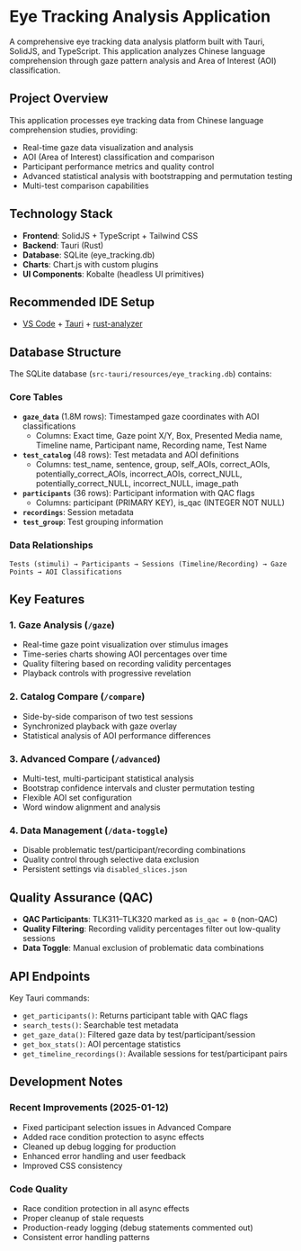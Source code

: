 # Eye Tracking Analysis Application

A comprehensive eye tracking data analysis platform built with Tauri, SolidJS, and TypeScript. This application analyzes Chinese language comprehension through gaze pattern analysis and Area of Interest (AOI) classification.

## Project Overview

This application processes eye tracking data from Chinese language comprehension studies, providing:
- Real-time gaze data visualization and analysis
- AOI (Area of Interest) classification and comparison
- Participant performance metrics and quality control
- Advanced statistical analysis with bootstrapping and permutation testing
- Multi-test comparison capabilities

## Technology Stack

- **Frontend**: SolidJS + TypeScript + Tailwind CSS
- **Backend**: Tauri (Rust)
- **Database**: SQLite (eye_tracking.db)
- **Charts**: Chart.js with custom plugins
- **UI Components**: Kobalte (headless UI primitives)

## Recommended IDE Setup

- [VS Code](https://code.visualstudio.com/) + [Tauri](https://marketplace.visualstudio.com/items?itemName=tauri-apps.tauri-vscode) + [rust-analyzer](https://marketplace.visualstudio.com/items?itemName=rust-lang.rust-analyzer)

## Database Structure

The SQLite database (`src-tauri/resources/eye_tracking.db`) contains:

### Core Tables
- **`gaze_data`** (1.8M rows): Timestamped gaze coordinates with AOI classifications
  - Columns: Exact time, Gaze point X/Y, Box, Presented Media name, Timeline name, Participant name, Recording name, Test Name
- **`test_catalog`** (48 rows): Test metadata and AOI definitions
  - Columns: test_name, sentence, group, self_AOIs, correct_AOIs, potentially_correct_AOIs, incorrect_AOIs, correct_NULL, potentially_correct_NULL, incorrect_NULL, image_path
- **`participants`** (36 rows): Participant information with QAC flags
  - Columns: participant (PRIMARY KEY), is_qac (INTEGER NOT NULL)
- **`recordings`**: Session metadata
- **`test_group`**: Test grouping information

### Data Relationships
```
Tests (stimuli) → Participants → Sessions (Timeline/Recording) → Gaze Points → AOI Classifications
```

## Key Features

### 1. Gaze Analysis (`/gaze`)
- Real-time gaze point visualization over stimulus images
- Time-series charts showing AOI percentages over time
- Quality filtering based on recording validity percentages
- Playback controls with progressive revelation

### 2. Catalog Compare (`/compare`)
- Side-by-side comparison of two test sessions
- Synchronized playback with gaze overlay
- Statistical analysis of AOI performance differences

### 3. Advanced Compare (`/advanced`)
- Multi-test, multi-participant statistical analysis
- Bootstrap confidence intervals and cluster permutation testing
- Flexible AOI set configuration
- Word window alignment and analysis

### 4. Data Management (`/data-toggle`)
- Disable problematic test/participant/recording combinations
- Quality control through selective data exclusion
- Persistent settings via `disabled_slices.json`

## Quality Assurance (QAC)

- **QAC Participants**: TLK311–TLK320 marked as `is_qac = 0` (non-QAC)
- **Quality Filtering**: Recording validity percentages filter out low-quality sessions
- **Data Toggle**: Manual exclusion of problematic data combinations

## API Endpoints

Key Tauri commands:
- `get_participants()`: Returns participant table with QAC flags
- `search_tests()`: Searchable test metadata
- `get_gaze_data()`: Filtered gaze data by test/participant/session
- `get_box_stats()`: AOI percentage statistics
- `get_timeline_recordings()`: Available sessions for test/participant pairs

## Development Notes

### Recent Improvements (2025-01-12)
- Fixed participant selection issues in Advanced Compare
- Added race condition protection to async effects
- Cleaned up debug logging for production
- Enhanced error handling and user feedback
- Improved CSS consistency

### Code Quality
- Race condition protection in all async effects
- Proper cleanup of stale requests
- Production-ready logging (debug statements commented out)
- Consistent error handling patterns
